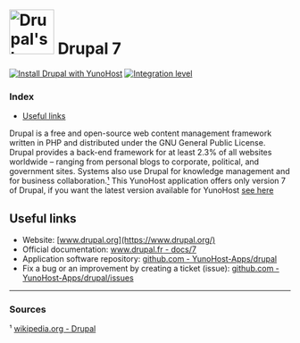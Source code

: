 # <img src="/images/drupal_logo.svg" height="80px" alt="Drupal's logo"> Drupal 7

[![Install Drupal with YunoHost](https://install-app.yunohost.org/install-with-yunohost.svg)](https://install-app.yunohost.org/?app=drupal) [![Integration level](https://dash.yunohost.org/integration/drupal.svg)](https://dash.yunohost.org/appci/app/drupal)

### Index

- [Useful links](#useful-links)

Drupal is a free and open-source web content management framework written in PHP and distributed under the GNU General Public License. Drupal provides a back-end framework for at least 2.3% of all websites worldwide – ranging from personal blogs to corporate, political, and government sites. Systems also use Drupal for knowledge management and for business collaboration.[¹](#sources)
 This YunoHost application offers only version 7 of Drupal, if you want the latest version available for YunoHost [see here](/app_drupal)

## Useful links

+ Website: [www.drupal.org](https://www.drupal.org/)
+ Official documentation: [www.drupal.fr - docs/7](https://www.drupal.org/docs/7)
+ Application software repository: [github.com - YunoHost-Apps/drupal](https://github.com/YunoHost-Apps/drupal_ynh)
+ Fix a bug or an improvement by creating a ticket (issue): [github.com - YunoHost-Apps/drupal/issues](https://github.com/YunoHost-Apps/drupal_ynh/issues)

-----

### Sources

¹ [wikipedia.org - Drupal](https://en.wikipedia.org/wiki/Drupal)

